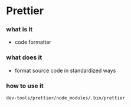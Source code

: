 # Prettier

### what is it

- code formatter

### what does it

- format source code in standardized ways

### how to use it

```
dev-tools/prettier/node_modules/.bin/prettier
```
